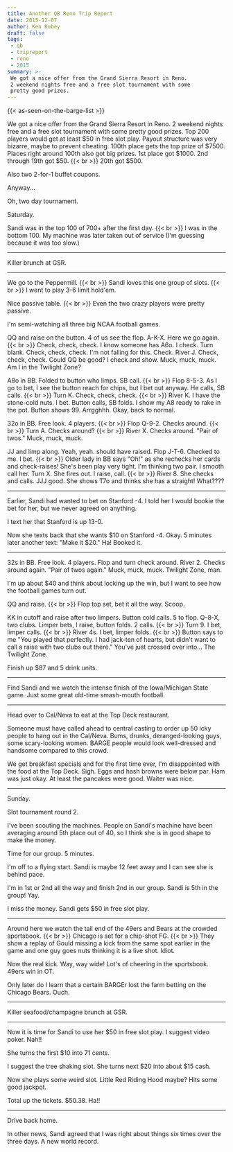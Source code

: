 ```yaml
---
title: Another QB Reno Trip Report
date: 2015-12-07
author: Ken Kubey
draft: false
tags:
 - qb
 - tripreport
 - reno
 - 2015
summary: >-
 We got a nice offer from the Grand Sierra Resort in Reno.
 2 weekend nights free and a free slot tournament with some
 pretty good prizes.
---
```


{{< as-seen-on-the-barge-list >}}

We got a nice offer from the Grand Sierra Resort in Reno.
2 weekend nights free and a free slot tournament with some
pretty good prizes.  Top 200 players would get at least $50
in free slot play.  Payout structure was very bizarre, maybe to
prevent cheating.  100th place gets the top prize of $7500.
Places right around 100th also got big prizes.
1st place got $1000.  2nd through 19th got $50. {{< br >}}
20th got $500.

Also two 2-for-1 buffet coupons.

Anyway...

Oh, two day tournament.

Saturday.

Sandi was in the top 100 of 700+ after the first day. {{< br >}}
I was in the bottom 100.  My machine was later taken out of service
(I'm guessing because it was too slow.)

---

Killer brunch at GSR.

---

We go to the Peppermill. {{< br >}}
Sandi loves this one group of slots. {{< br >}}
I went to play 3-6 limit hold'em.

Nice passive table. {{< br >}}
Even the two crazy players were pretty passive.

I'm semi-watching all three big NCAA football games.

QQ and raise on the button.  4 of us see the flop.
A-K-X.  Here we go again. {{< br >}}
Check, check, check.  I know someone has A6o.  I check.
Turn blank.  Check, check, check.  I'm not falling for this.  Check.
River J.  Check, check, check.  Could QQ be good?  I check and show.
Muck, muck, muck.    Am I in the Twilight Zone?

A8o in BB.  Folded to button who limps.  SB call. {{< br >}}
Flop 8-5-3.  As I go to bet, I see the button reach for chips, but
I bet out anyway.  He calls, SB calls. {{< br >}}
Turn K.  Check, check, check. {{< br >}}
River K.  I have the stone-cold nuts.  I bet.  Button calls, SB folds.
I show my A8 ready to rake in the pot.  Button shows 99.
Arrgghhh.  Okay, back to normal.

32o in BB.  Free look.  4 players. {{< br >}}
Flop Q-9-2.  Checks around. {{< br >}}
Turn A.  Checks around? {{< br >}}
River X.  Checks around.  "Pair of twos."  Muck, muck, muck.

JJ and limp along.  Yeah, yeah.  should have raised.
Flop J-T-6.  Checked to me.  I bet. {{< br >}}
Older lady in BB says "Oh!" as she rechecks her cards and check-raises!
She's been play very tight.  I'm thinking two pair.  I smooth call her.
Turn X.  She fires out.  I raise, call. {{< br >}}
River 8.  She checks and calls.  JJJ good.  She shows T7o and thinks
she has a straight!   What????

---

Earlier, Sandi had wanted to bet on Stanford -4.  I told her I would
bookie the bet for her, but we never agreed on anything.

I text her that Stanford is up 13-0.

Now she texts back that she wants $10 on Stanford -4.  Okay.
5 minutes later another text: "Make it $20."  Ha!  Booked it.

---

32s in BB.  Free look.  4 players.
Flop and turn check around.
River 2.  Checks around again.  "Pair of twos again."  Muck, muck, muck.
Twilight Zone, man.

I'm up about $40 and think about locking up the win, but I want
to see how the football games turn out.

QQ and raise. {{< br >}}
Flop top set, bet it all the way.  Scoop.

KK in cutoff and raise after two limpers.  Button cold calls.  5 to flop.
Q-8-X, two clubs.  Limper bets, I raise, button folds.  2 calls. {{< br >}}
Turn 9.  I bet, limper calls. {{< br >}}
River 4s.  I bet, limper folds. {{< br >}}
Button says to me "You played that perfectly.  I had jack-ten of hearts,
but didn't want to call a raise with two clubs out there."
You've just crossed over into... The Twilight Zone.

Finish up $87 and 5 drink units.

---

Find Sandi and we watch the intense finish of the Iowa/Michigan State game.
Just some great old-time smash-mouth football.

---

Head over to Cal/Neva to eat at the Top Deck restaurant.

Someone must have called ahead to central casting to order up
50 icky people to hang out in the Cal/Neva.  Bums, drunks,
deranged-looking guys, some scary-looking women.  BARGE people
would look well-dressed and handsome compared to this crowd.

We get breakfast specials and for the first time ever, I'm
disappointed with the food at the Top Deck.  Sigh.
Eggs and hash browns were below par.  Ham was just okay.
At least the pancakes were good.  Waiter was nice.

---

Sunday.

Slot tournament round 2.

I've been scouting the machines.  People on Sandi's machine have
been averaging around 5th place out of 40, so I think she is in
good shape to make the money.

Time for our group.  5 minutes.

I'm off to a flying start.  Sandi is maybe 12 feet away and I can
see she is behind pace.

I'm in 1st or 2nd all the way and finish 2nd in our group.
Sandi is 5th in the group!  Yay.

I miss the money.  Sandi gets $50 in free slot play.

---

Around here we watch the tail end of the 49ers and Bears at the
crowded sportsbook. {{< br >}}
Chicago is set for a chip-shot FG. {{< br >}}
They show a replay of Gould missing a kick from the same spot earlier
in the game and one guy goes nuts thinking it is a live shot.  Idiot.

Now the real kick.  Way, way wide!  Lot's of cheering in the sportsbook.
49ers win in OT.

Only later do I learn that a certain BARGEr lost the farm betting
on the Chicago Bears.  Ouch.

---

Killer seafood/champagne brunch at GSR.

---

Now it is time for Sandi to use her $50 in free slot play.
I suggest video poker.  Nah!!

She turns the first $10 into 71 cents.

I suggest the tree shaking slot.  She turns next $20 into about $15 cash.

Now she plays some weird slot.  Little Red Riding Hood maybe?
Hits some good jackpot.

Total up the tickets.  $50.38.  Ha!!

---

Drive back home.

In other news, Sandi agreed that I was right about things six times over
the three days.  A new world record.

